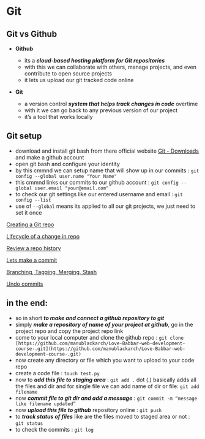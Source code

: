 # Git

## Git vs Github

- **Github**
    - its a ***cloud-based hosting platform for Git repositories***
    - with this we can collaborate with others, manage projects, and even contribute to open source projects
    - it lets us upload our git tracked code online
    
- **Git**
    - a version control ***system that helps track changes in code*** overtime
    - with it we can go back to any previous version of our project
    - it’s a tool that works locally

## Git setup

- download and install git bash from there official website [Git - Downloads](https://git-scm.com/downloads)  and make a github account
- open git bash and configure your identity
- by this cmmnd we can setup name that will show up in our commits : `git config --global user.name "Your Name"`
- this cmmnd links our commits to our github account : `git config --global user.email "your@email.com"`
- to check our git settings like our entered username and email : `git config --list`
- use of `--global` means its applied to all our git projects, we just need to set it once

[Creating a Git repo](Git%2022a6aee5b2978022bd0fcf71091f0487/Creating%20a%20Git%20repo%2022a6aee5b2978067b631dfa3a6f8a3a9.md)

[Lifecycle of a change in repo](Git%2022a6aee5b2978022bd0fcf71091f0487/Lifecycle%20of%20a%20change%20in%20repo%2022a6aee5b29780e8ad7ce1b77b8a0ce1.md)

[Review a repo history](Git%2022a6aee5b2978022bd0fcf71091f0487/Review%20a%20repo%20history%2022a6aee5b29780db9221f0e67c639dbf.md)

[Lets make a commit ](Git%2022a6aee5b2978022bd0fcf71091f0487/Lets%20make%20a%20commit%2022a6aee5b29780308bcde2a642943ad5.md)

[Branching, Tagging, Merging, Stash](Git%2022a6aee5b2978022bd0fcf71091f0487/Branching,%20Tagging,%20Merging,%20Stash%2022b6aee5b2978097bd10f812445d3e19.md)

[Undo commits](Git%2022a6aee5b2978022bd0fcf71091f0487/Undo%20commits%2022b6aee5b2978099abdac27e172a23b6.md)

## in the end:

- so in short ***to make and connect a github repository to git***
- simply ***make a repository of name of your project at github***, go in the project repo and copy the project repo link
- come to your local computer and clone the github repo : `git clone [https://github.com/manublackarch/Love-Babbar-web-development-course-.git](https://github.com/manublackarch/Love-Babbar-web-development-course-.git)`
- now create any directory or file which you want to upload to your code repo
- create a code file : `touch test.py`
- now to ***add this file to staging area*** : `git add .`  dot (.) basically adds all the files and dir and for single file we can add name of dir or file: `git add filename`
- now ***commit file to git dir and add a message*** : `git commit -m “message like filename updated”`
- now ***upload this file to github*** repository online : `git push`
- to ***track status of files*** like are the files moved to staged area or not : `git status`
- to check the commits : `git log`